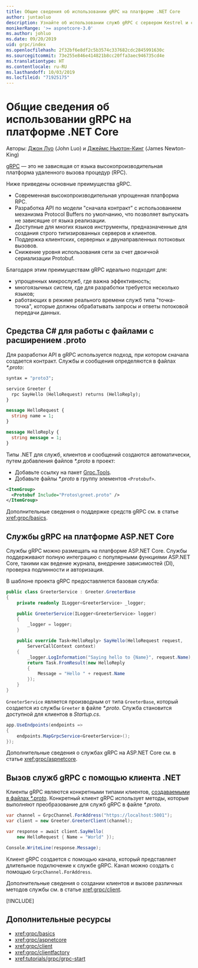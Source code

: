 ```yaml
---
title: Общие сведения об использовании gRPC на платформе .NET Core
author: juntaoluo
description: Узнайте об использовании служб gRPC с сервером Kestrel и стеком ASP.NET Core.
monikerRange: '>= aspnetcore-3.0'
ms.author: johluo
ms.date: 09/20/2019
uid: grpc/index
ms.openlocfilehash: 2f32bf6e8df2c5b3574c337682cdc2845991630c
ms.sourcegitcommit: 73e255e846e414821b8cc20ffa3aec946735cd4e
ms.translationtype: HT
ms.contentlocale: ru-RU
ms.lasthandoff: 10/03/2019
ms.locfileid: "71925175"
---
```

# <a name="introduction-to-grpc-on-net-core"></a>Общие сведения об использовании gRPC на платформе .NET Core

Авторы: [Джон Луо](https://github.com/juntaoluo) (John Luo) и [Джеймс Ньютон-Кинг](https://twitter.com/jamesnk) (James Newton-King)

[gRPC](https://grpc.io/docs/guides/) — это не зависящая от языка высокопроизводительная платформа удаленного вызова процедур (RPC).

Ниже приведены основные преимущества gRPC.
* Современная высокопроизводительная упрощенная платформа RPC.
* Разработка API по модели "сначала контракт" с использованием механизма Protocol Buffers по умолчанию, что позволяет выпускать не зависящие от языка реализации.
* Доступные для многих языков инструменты, предназначенные для создания строго типизированных серверов и клиентов.
* Поддержка клиентских, серверных и двунаправленных потоковых вызовов.
* Снижение уровня использования сети за счет двоичной сериализации Protobuf.

Благодаря этим преимуществам gRPC идеально подходит для:
* упрощенных микрослужб, где важна эффективность;
* многоязычных систем, где для разработки требуется несколько языков;
* работающих в режиме реального времени служб типа "точка-точка", которые должны обрабатывать запросы и ответы потоковой передачи данных.

## <a name="c-tooling-support-for-proto-files"></a>Средства C# для работы с файлами с расширением .proto

Для разработки API в gRPC используется подход, при котором сначала создается контракт. Службы и сообщения определяются в файлах *\*.proto*:

```protobuf
syntax = "proto3";

service Greeter {
  rpc SayHello (HelloRequest) returns (HelloReply);
}

message HelloRequest {
  string name = 1;
}

message HelloReply {
  string message = 1;
}
```

Типы .NET для служб, клиентов и сообщений создаются автоматически, путем добавления файлов *\*.proto* в проект:

* Добавьте ссылку на пакет [Grpc.Tools](https://www.nuget.org/packages/Grpc.Tools/).
* Добавьте файлы *\*.proto* в группу элементов `<Protobuf>`.

```xml
<ItemGroup>
  <Protobuf Include="Protos\greet.proto" />
</ItemGroup>
```

Дополнительные сведения о поддержке средств gRPC см. в статье <xref:grpc/basics>.

## <a name="grpc-services-on-aspnet-core"></a>Службы gRPC на платформе ASP.NET Core

Службы gRPC можно размещать на платформе ASP.NET Core. Службы поддерживают полную интеграцию с популярными функциями ASP.NET Core, такими как ведение журнала, внедрение зависимостей (DI), проверка подлинности и авторизация.

В шаблоне проекта gRPC предоставляется базовая служба:

```csharp
public class GreeterService : Greeter.GreeterBase
{
    private readonly ILogger<GreeterService> _logger;

    public GreeterService(ILogger<GreeterService> logger)
    {
        _logger = logger;
    }

    public override Task<HelloReply> SayHello(HelloRequest request,
        ServerCallContext context)
    {
        _logger.LogInformation("Saying hello to {Name}", request.Name);
        return Task.FromResult(new HelloReply 
        {
            Message = "Hello " + request.Name
        });
    }
}
```

`GreeterService` является производным от типа `GreeterBase`, который создается из службы `Greeter` в файле *\*.proto*. Служба становится доступной для клиентов в *Startup.cs*.

```csharp
app.UseEndpoints(endpoints =>
{
    endpoints.MapGrpcService<GreeterService>();
});
```

Дополнительные сведения о службах gRPC на ASP.NET Core см. в статье <xref:grpc/aspnetcore>.

## <a name="call-grpc-services-with-a-net-client"></a>Вызов служб gRPC с помощью клиента .NET

Клиенты gRPC являются конкретными типами клиентов, [создаваемыми в файлах *\*.proto*](xref:grpc/basics#generated-c-assets). Конкретный клиент gRPC использует методы, которые выполняют преобразование для служб gRPC в файле *\*.proto*.

```csharp
var channel = GrpcChannel.ForAddress("https://localhost:5001");
var client = new Greeter.GreeterClient(channel);

var response = await client.SayHello(
    new HelloRequest { Name = "World" });

Console.WriteLine(response.Message);
```

Клиент gRPC создается с помощью канала, который представляет длительное подключение к службе gRPC. Канал можно создать с помощью `GrpcChannel.ForAddress`.

Дополнительные сведения о создании клиентов и вызове различных методов службы см. в статье <xref:grpc/client>.

[!INCLUDE[](~/includes/gRPCazure.md)]

## <a name="additional-resources"></a>Дополнительные ресурсы

* <xref:grpc/basics>
* <xref:grpc/aspnetcore>
* <xref:grpc/client>
* <xref:grpc/clientfactory>
* <xref:tutorials/grpc/grpc-start>
